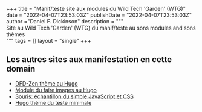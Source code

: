 +++
title = "Manif/teste site aux modules du Wild Tech 'Garden' (WTG)"
date = "2022-04-07T23:53:03Z"
publishDate = "2022-04-07T23:53:03Z"
author ="Daniel F. Dickinson"
description = """\
Site au Wild Tech 'Garden' (WTG) du manif/teste au sons modules and sons thèmes \
"""
tags = []
layout = "single"
+++

## Les autres sites aux manifestation en cette domain

* [DFD-Zen thème au Hugo](https://www.zen-theme-hugo-wtg.wtg-demos.ca/)
* [Module du faire images au Hugo](https://www.image-handling-mod.wtg-demos.ca/)
* [Souris: échantillon du simple JavaScript et CSS](https://www.mice.wtg-demos.ca/)
* [Hugo thème du teste minimale](https://www.minimal-test-theme.wtg-demos.ca/fr/)
